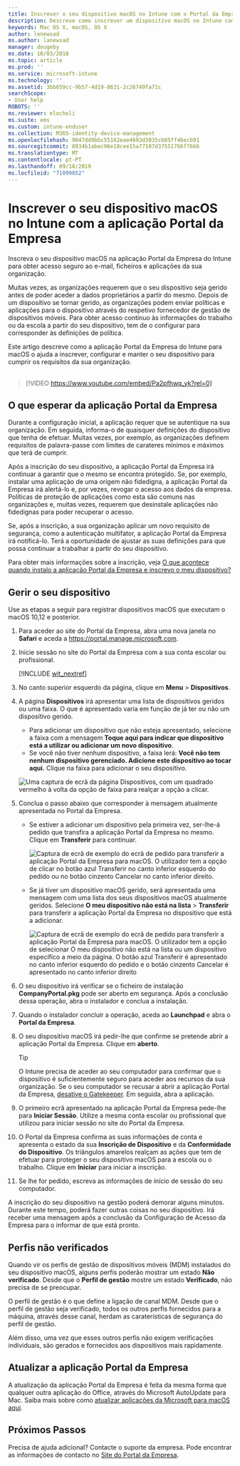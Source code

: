 ```yaml
---
title: Inscrever o seu dispositivo macOS no Intune com o Portal da Empresa | Documentos da Microsoft
description: Descreve como inscrever um dispositivo macOS no Intune com a aplicação Portal da Empresa
keywords: Mac OS X, macOS, OS X
author: lenewsad
ms.author: lanewsad
manager: dougeby
ms.date: 10/03/2018
ms.topic: article
ms.prod: ''
ms.service: microsoft-intune
ms.technology: ''
ms.assetid: 3bb659cc-9b57-4d19-8631-2c26749fa71c
searchScope:
- User help
ROBOTS: ''
ms.reviewer: elocholi
ms.suite: ems
ms.custom: intune-enduser
ms.collection: M365-identity-device-management
ms.openlocfilehash: 9047dd9bbc55162eae4693d3035cb05ff4becb91
ms.sourcegitcommit: 8934b1abec96e18cee15a77107d37551766f7666
ms.translationtype: MT
ms.contentlocale: pt-PT
ms.lasthandoff: 09/18/2019
ms.locfileid: "71099852"
---
```

# <a name="enroll-your-macos-device-in-intune-with-the-company-portal-app"></a>Inscrever o seu dispositivo macOS no Intune com a aplicação Portal da Empresa

Inscreva o seu dispositivo macOS na aplicação Portal da Empresa do Intune para obter acesso seguro ao e-mail, ficheiros e aplicações da sua organização.

Muitas vezes, as organizações requerem que o seu dispositivo seja gerido antes de poder aceder a dados proprietários a partir do mesmo. Depois de um dispositivo se tornar gerido, as organizações podem enviar políticas e aplicações para o dispositivo através do respetivo fornecedor de gestão de dispositivos móveis. Para obter acesso contínuo às informações do trabalho ou da escola a partir do seu dispositivo, tem de o configurar para corresponder às definições de política.  

Este artigo descreve como a aplicação Portal da Empresa do Intune para macOS o ajuda a inscrever, configurar e manter o seu dispositivo para cumprir os requisitos da sua organização.  
</br>
> [!VIDEO https://www.youtube.com/embed/Pa2pfhwq_yk?rel=0]

## <a name="what-to-expect-from-the-company-portal-app"></a>O que esperar da aplicação Portal da Empresa

Durante a configuração inicial, a aplicação requer que se autentique na sua organização. Em seguida, informa-o de quaisquer definições do dispositivo que tenha de efetuar. Muitas vezes, por exemplo, as organizações definem requisitos de palavra-passe com limites de carateres mínimos e máximos que terá de cumprir.    

Após a inscrição do seu dispositivo, a aplicação Portal da Empresa irá continuar a garantir que o mesmo se encontra protegido. Se, por exemplo, instalar uma aplicação de uma origem não fidedigna, a aplicação Portal da Empresa irá alertá-lo e, por vezes, revogar o acesso aos dados da empresa. Políticas de proteção de aplicações como esta são comuns nas organizações e, muitas vezes, requerem que desinstale aplicações não fidedignas para poder recuperar o acesso.

Se, após a inscrição, a sua organização aplicar um novo requisito de segurança, como a autenticação multifator, a aplicação Portal da Empresa irá notificá-lo. Terá a oportunidade de ajustar as suas definições para que possa continuar a trabalhar a partir do seu dispositivo.  

Para obter mais informações sobre a inscrição, veja [O que acontece quando instalo a aplicação Portal da Empresa e inscrevo o meu dispositivo?](what-happens-if-you-install-the-Company-Portal-app-and-enroll-your-device-in-intune-macos.md)  

## <a name="get-your-device-managed"></a>Gerir o seu dispositivo  
Use as etapas a seguir para registrar dispositivos macOS que executam o macOS 10,12 e posterior.   


1. Para aceder ao site do Portal da Empresa, abra uma nova janela no __Safari__ e aceda a https://portal.manage.microsoft.com.  

2. Inicie sessão no site do Portal da Empresa com a sua conta escolar ou profissional.

   [!INCLUDE [wit_nextref](includes/end-user-password-guidance.md)]


3. No canto superior esquerdo da página, clique em **Menu** > **Dispositivos**.  

4. A página __Dispositivos__ irá apresentar uma lista de dispositivos geridos ou uma faixa. O que é apresentado varia em função de já ter ou não um dispositivo gerido. 
    * Para adicionar um dispositivo que não esteja apresentado, selecione a faixa com a mensagem **Toque aqui para indicar que dispositivo está a utilizar ou adicionar um novo dispositivo**.
    * Se você não tiver nenhum dispositivo, a faixa lerá: **Você não tem nenhum dispositivo gerenciado. Adicione este dispositivo ao tocar aqui.** Clique na faixa para adicionar o seu dispositivo.  

     ![Uma captura de ecrã da página Dispositivos, com um quadrado vermelho à volta da opção de faixa para realçar a opção a clicar.](./media/CP-enroll-MACOS-1808.png)  
5. Conclua o passo abaixo que corresponder à mensagem atualmente apresentada no Portal da Empresa.  
    * Se estiver a adicionar um dispositivo pela primeira vez, ser-lhe-á pedido que transfira a aplicação Portal da Empresa no mesmo. Clique em **Transferir** para continuar.  

         ![Captura de ecrã de exemplo do ecrã de pedido para transferir a aplicação Portal da Empresa para macOS. O utilizador tem a opção de clicar no botão azul Transferir no canto inferior esquerdo do pedido ou no botão cinzento Cancelar no canto inferior direito.](./media/CP-enroll-download-macOS-1808.png)  

    * Se já tiver um dispositivo macOS gerido, será apresentada uma mensagem com uma lista dos seus dispositivos macOS atualmente geridos. Selecione **O meu dispositivo não está na lista** > **Transferir** para transferir a aplicação Portal da Empresa no dispositivo que está a adicionar.  

         ![Captura de ecrã de exemplo do ecrã de pedido para transferir a aplicação Portal da Empresa para macOS. O utilizador tem a opção de selecionar *O meu dispositivo não está na lista* ou um dispositivo específico a meio da página. O botão azul Transferir é apresentado no canto inferior esquerdo do pedido e o botão cinzento Cancelar é apresentado no canto inferior direito](./media/cp-mac-os-device-isnt-here-1808.png)  

6. O seu dispositivo irá verificar se o ficheiro de instalação **CompanyPortal.pkg** pode ser aberto em segurança. Após a conclusão dessa operação, abra o instalador e conclua a instalação.  

7. Quando o instalador concluir a operação, aceda ao **Launchpad** e abra o **Portal da Empresa**.  

8. O seu dispositivo macOS irá pedir-lhe que confirme se pretende abrir a aplicação Portal da Empresa. Clique em **aberto**.  

   > [!TIP]
   > O Intune precisa de aceder ao seu computador para confirmar que o dispositivo é suficientemente seguro para aceder aos recursos da sua organização. Se o seu computador se recusar a abrir a aplicação Portal da Empresa, [desative o Gatekeeper](https://support.apple.com/HT202491). Em seguida, abra a aplicação.

9. O primeiro ecrã apresentado na aplicação Portal da Empresa pede-lhe para **Iniciar Sessão**. Utilize a mesma conta escolar ou profissional que utilizou para iniciar sessão no site do Portal da Empresa.

10. O Portal da Empresa confirma as suas informações de conta e apresenta o estado da sua **Inscrição de Dispositivo** e da **Conformidade do Dispositivo**. Os triângulos amarelos realçam as ações que tem de efetuar para proteger o seu dispositivo macOS para a escola ou o trabalho. Clique em **Iniciar** para iniciar a inscrição. 

11. Se lhe for pedido, escreva as informações de início de sessão do seu computador.  

A inscrição do seu dispositivo na gestão poderá demorar alguns minutos. Durante este tempo, poderá fazer outras coisas no seu dispositivo. Irá receber uma mensagem após a conclusão da Configuração de Acesso da Empresa para o informar de que está pronto.  

## <a name="unverified-profiles"></a>Perfis não verificados
Quando vir os perfis de gestão de dispositivos móveis (MDM) instalados do seu dispositivo macOS, alguns perfis poderão mostrar um estado **Não verificado**. Desde que o **Perfil de gestão** mostre um estado **Verificado**, não precisa de se preocupar.  

O perfil de gestão é o que define a ligação de canal MDM. Desde que o perfil de gestão seja verificado, todos os outros perfis fornecidos para a máquina, através desse canal, herdam as caraterísticas de segurança do perfil de gestão.

Além disso, uma vez que esses outros perfis não exigem verificações individuais, são gerados e fornecidos aos dispositivos mais rapidamente. 

## <a name="updating-the-company-portal-app"></a>Atualizar a aplicação Portal da Empresa

A atualização da aplicação Portal da Empresa é feita da mesma forma que qualquer outra aplicação do Office, através do Microsoft AutoUpdate para Mac. Saiba mais sobre como [atualizar aplicações da Microsoft para macOS aqui](https://support.office.com/article/Check-for-Office-for-Mac-updates-automatically-bfd1e497-c24d-4754-92ab-910a4074d7c1).  

## <a name="next-steps"></a>Próximos Passos  
Precisa de ajuda adicional? Contacte o suporte da empresa. Pode encontrar as informações de contacto no [Site do Portal da Empresa](https://go.microsoft.com/fwlink/?linkid=2010980).  


